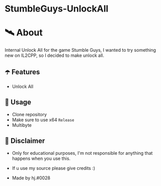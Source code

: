 # StumbleGuys-UnlockAll

# 🛰 About
Internal Unlock All for the game Stumble Guys, I wanted to try something new on IL2CPP, so I decided to make unlock all.

## ☂️ Features
- Unlock All

## 🌠 Usage
- Clone repository
- Make sure to use x64 `Release`
- Multibyte

## 🗿 Disclaimer
- Only for educational purposes, I'm not responsible for anything that happens when you use this.

- If u use my source please give credits :)

- Made by hj.#0028
